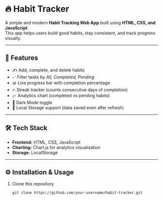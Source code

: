 # 🔥 Habit Tracker

A simple and modern **Habit Tracking Web App** built using **HTML, CSS, and JavaScript**.  
This app helps users build good habits, stay consistent, and track progress visually.

---

## 🚀 Features
- ✍️ Add, complete, and delete habits  
- ✅ Filter tasks by *All, Completed, Pending*  
- 📊 Live progress bar with completion percentage  
- 🔥 Streak tracker (counts consecutive days of completion)  
- 📈 Analytics chart (completed vs pending habits)  
- 🌙 Dark Mode toggle  
- 💾 Local Storage support (data saved even after refresh)  

---

## 🛠️ Tech Stack
- **Frontend:** HTML, CSS, JavaScript  
- **Charting:** Chart.js for analytics visualization  
- **Storage:** LocalStorage  

---



## ⚙️ Installation & Usage
1. Clone this repository  
   ```bash
   git clone https://github.com/your-username/habit-tracker.git
